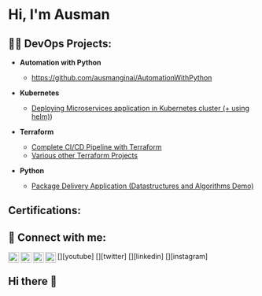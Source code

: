 <h1>Hi, I'm Ausman</h1>

<h2>👨‍💻 DevOps Projects:</h2>

- <b>Automation with Python</b>
  - https://github.com/ausmanginai/AutomationWithPython
- <b>Kubernetes</b>
  - [Deploying Microservices application in Kubernetes cluster (+ using helm)](https://github.com/ausmanginai/Kubernetes-Microservices-application))
- <b>Terraform</b>
  - [Complete CI/CD Pipeline with Terraform](https://github.com/ausmanginai/Terraform/tree/main)
  - [Various other Terraform Projects](https://github.com/ausmanginai/Terraform/tree/master)

- <b>Python</b>
  - [Package Delivery Application (Datastructures and Algorithms Demo)](https://github.com/joshmadakor1/Package-Delivery-Pathfinding-Algorithm)

<h2>Certifications:</h2>

<h2> 🤳 Connect with me:</h2>

[<img align="left" alt="JoshMadakor | YouTube" width="22px" src="https://cdn.jsdelivr.net/npm/simple-icons@v3/icons/youtube.svg" />][youtube]
[<img align="left" alt="JoshMadakor | Twitter" width="22px" src="https://cdn.jsdelivr.net/npm/simple-icons@v3/icons/twitter.svg" />][twitter]
[<img align="left" alt="JoshMadakor | LinkedIn" width="22px" src="https://cdn.jsdelivr.net/npm/simple-icons@v3/icons/linkedin.svg" />][linkedin]
[<img align="left" alt="JoshMadakor | Instagram" width="22px" src="https://cdn.jsdelivr.net/npm/simple-icons@v3/icons/instagram.svg" />][instagram]



## Hi there 👋

<!--
**ausmanginai/ausmanginai** is a ✨ _special_ ✨ repository because its `README.md` (this file) appears on your GitHub profile.

Here are some ideas to get you started:

- 🔭 I’m currently working on ...
- 🌱 I’m currently learning ...
- 👯 I’m looking to collaborate on ...
- 🤔 I’m looking for help with ...
- 💬 Ask me about ...
- 📫 How to reach me: ...
- 😄 Pronouns: ...
- ⚡ Fun fact: ...
-->
